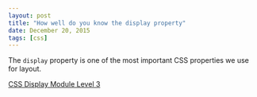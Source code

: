 ```yaml
---
layout: post
title: "How well do you know the display property"
date: December 20, 2015
tags: [css]
---
```

The `display` property is one of the most important CSS properties we use for layout. 


[CSS Display Module Level 3](http://www.w3.org/TR/css-display-3/)
